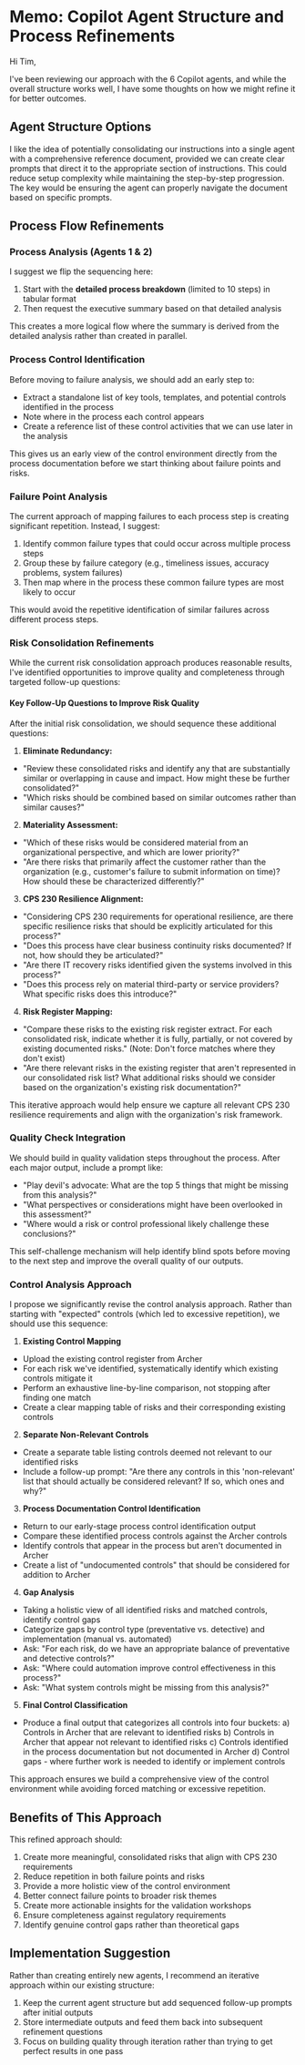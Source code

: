 # Memo: Copilot Agent Structure and Process Refinements

Hi Tim,

I've been reviewing our approach with the 6 Copilot agents, and while the overall structure works well, I have some thoughts on how we might refine it for better outcomes.

## Agent Structure Options

I like the idea of potentially consolidating our instructions into a single agent with a comprehensive reference document, provided we can create clear prompts that direct it to the appropriate section of instructions. This could reduce setup complexity while maintaining the step-by-step progression. The key would be ensuring the agent can properly navigate the document based on specific prompts.

## Process Flow Refinements

### Process Analysis (Agents 1 & 2)
I suggest we flip the sequencing here:
1. Start with the **detailed process breakdown** (limited to 10 steps) in tabular format
2. Then request the executive summary based on that detailed analysis

This creates a more logical flow where the summary is derived from the detailed analysis rather than created in parallel.

### Process Control Identification
Before moving to failure analysis, we should add an early step to:
- Extract a standalone list of key tools, templates, and potential controls identified in the process
- Note where in the process each control appears
- Create a reference list of these control activities that we can use later in the analysis

This gives us an early view of the control environment directly from the process documentation before we start thinking about failure points and risks.

### Failure Point Analysis
The current approach of mapping failures to each process step is creating significant repetition. Instead, I suggest:
1. Identify common failure types that could occur across multiple process steps
2. Group these by failure category (e.g., timeliness issues, accuracy problems, system failures)
3. Then map where in the process these common failure types are most likely to occur

This would avoid the repetitive identification of similar failures across different process steps.

### Risk Consolidation Refinements

While the current risk consolidation approach produces reasonable results, I've identified opportunities to improve quality and completeness through targeted follow-up questions:

#### Key Follow-Up Questions to Improve Risk Quality

After the initial risk consolidation, we should sequence these additional questions:

1. **Eliminate Redundancy:**
- "Review these consolidated risks and identify any that are substantially similar or overlapping in cause and impact. How might these be further consolidated?"
- "Which risks should be combined based on similar outcomes rather than similar causes?"

2. **Materiality Assessment:**
- "Which of these risks would be considered material from an organizational perspective, and which are lower priority?"
- "Are there risks that primarily affect the customer rather than the organization (e.g., customer's failure to submit information on time)? How should these be characterized differently?"

3. **CPS 230 Resilience Alignment:**
- "Considering CPS 230 requirements for operational resilience, are there specific resilience risks that should be explicitly articulated for this process?"
- "Does this process have clear business continuity risks documented? If not, how should they be articulated?"
- "Are there IT recovery risks identified given the systems involved in this process?"
- "Does this process rely on material third-party or service providers? What specific risks does this introduce?"

4. **Risk Register Mapping:**
- "Compare these risks to the existing risk register extract. For each consolidated risk, indicate whether it is fully, partially, or not covered by existing documented risks." (Note: Don't force matches where they don't exist)
- "Are there relevant risks in the existing register that aren't represented in our consolidated risk list? What additional risks should we consider based on the organization's existing risk documentation?"

This iterative approach would help ensure we capture all relevant CPS 230 resilience requirements and align with the organization's risk framework.

### Quality Check Integration

We should build in quality validation steps throughout the process. After each major output, include a prompt like:
- "Play devil's advocate: What are the top 5 things that might be missing from this analysis?"
- "What perspectives or considerations might have been overlooked in this assessment?"
- "Where would a risk or control professional likely challenge these conclusions?"

This self-challenge mechanism will help identify blind spots before moving to the next step and improve the overall quality of our outputs.

### Control Analysis Approach

I propose we significantly revise the control analysis approach. Rather than starting with "expected" controls (which led to excessive repetition), we should use this sequence:

1. **Existing Control Mapping**
- Upload the existing control register from Archer
- For each risk we've identified, systematically identify which existing controls mitigate it
- Perform an exhaustive line-by-line comparison, not stopping after finding one match
- Create a clear mapping table of risks and their corresponding existing controls

2. **Separate Non-Relevant Controls**
- Create a separate table listing controls deemed not relevant to our identified risks
- Include a follow-up prompt: "Are there any controls in this 'non-relevant' list that should actually be considered relevant? If so, which ones and why?"

3. **Process Documentation Control Identification**
- Return to our early-stage process control identification output
- Compare these identified process controls against the Archer controls
- Identify controls that appear in the process but aren't documented in Archer
- Create a list of "undocumented controls" that should be considered for addition to Archer

4. **Gap Analysis**
- Taking a holistic view of all identified risks and matched controls, identify control gaps
- Categorize gaps by control type (preventative vs. detective) and implementation (manual vs. automated)
- Ask: "For each risk, do we have an appropriate balance of preventative and detective controls?"
- Ask: "Where could automation improve control effectiveness in this process?"
- Ask: "What system controls might be missing from this analysis?"

5. **Final Control Classification**
- Produce a final output that categorizes all controls into four buckets:
a) Controls in Archer that are relevant to identified risks
b) Controls in Archer that appear not relevant to identified risks
c) Controls identified in the process documentation but not documented in Archer
d) Control gaps - where further work is needed to identify or implement controls

This approach ensures we build a comprehensive view of the control environment while avoiding forced matching or excessive repetition.

## Benefits of This Approach

This refined approach should:
1. Create more meaningful, consolidated risks that align with CPS 230 requirements
2. Reduce repetition in both failure points and risks
3. Provide a more holistic view of the control environment
4. Better connect failure points to broader risk themes
5. Create more actionable insights for the validation workshops
6. Ensure completeness against regulatory requirements
7. Identify genuine control gaps rather than theoretical gaps

## Implementation Suggestion

Rather than creating entirely new agents, I recommend an iterative approach within our existing structure:
1. Keep the current agent structure but add sequenced follow-up prompts after initial outputs
2. Store intermediate outputs and feed them back into subsequent refinement questions
3. Focus on building quality through iteration rather than trying to get perfect results in one pass
